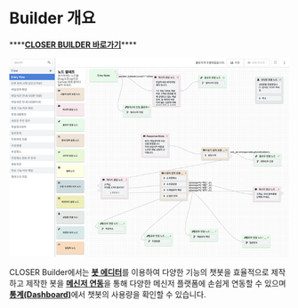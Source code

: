 # Builder 개요

\*\*\*\*[**CLOSER BUILDER 바로가기**](https://builder.closer.ai)\*\*\*\*

![](../.gitbook/assets/openbeta_bot_builder_editor_750px.png)

CLOSER Builder에서는 [**봇 에디터**](flow-editor/)를 이용하여  다양한 기능의 챗봇을 효율적으로 제작하고 제작한 봇을 [**메신저 연동**](messenger-int/)을 통해 다양한 메신저 플랫폼에 손쉽게 연동할 수 있으며 [**통계\(Dashboard\)**](dashboard.md)에서 챗봇의 사용량을 확인할 수 있습니다.



